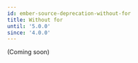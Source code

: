 ```yaml
---
id: ember-source-deprecation-without-for
title: Without for
until: '5.0.0'
since: '4.0.0'
---
```


(Coming soon)
